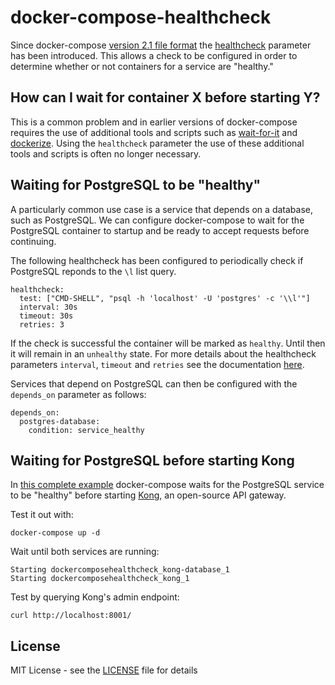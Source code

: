 # docker-compose-healthcheck

Since docker-compose [version 2.1 file format](https://docs.docker.com/compose/compose-file/compose-versioning/#version-21) the [healthcheck](https://docs.docker.com/compose/compose-file/#healthcheck) parameter has been introduced.
This allows a check to be configured in order to determine whether or not containers for a service are "healthy."

## How can I wait for container X before starting Y?

This is a common problem and in earlier versions of docker-compose requires the use of additional tools and scripts such as [wait-for-it](https://github.com/vishnubob/wait-for-it) and [dockerize](https://github.com/jwilder/dockerize).
Using the `healthcheck` parameter the use of these additional tools and scripts is often no longer necessary.

## Waiting for PostgreSQL to be "healthy"

A particularly common use case is a service that depends on a database, such as PostgreSQL.
We can configure docker-compose to wait for the PostgreSQL container to startup and be ready to accept requests before continuing.

The following healthcheck has been configured to periodically check if PostgreSQL reponds to the `\l` list query.
```
healthcheck:
  test: ["CMD-SHELL", "psql -h 'localhost' -U 'postgres' -c '\\l'"]
  interval: 30s
  timeout: 30s
  retries: 3
```
If the check is successful the container will be marked as `healthy`. Until then it will remain in an `unhealthy` state.
For more details about the healthcheck parameters `interval`, `timeout` and `retries` see the documentation [here](https://docs.docker.com/engine/reference/builder/#healthcheck).

Services that depend on PostgreSQL can then be configured with the `depends_on` parameter as follows:
```
depends_on:
  postgres-database:
    condition: service_healthy
```

## Waiting for PostgreSQL before starting Kong

In [this complete example](docker-compose.yml) docker-compose waits for the PostgreSQL service to be "healthy" before starting [Kong](https://getkong.org/), an open-source API gateway.

Test it out with:
```
docker-compose up -d
```
Wait until both services are running:
```
Starting dockercomposehealthcheck_kong-database_1
Starting dockercomposehealthcheck_kong_1
```
Test by querying Kong's admin endpoint:
```
curl http://localhost:8001/
```

## License

MIT License - see the [LICENSE](LICENSE) file for details
